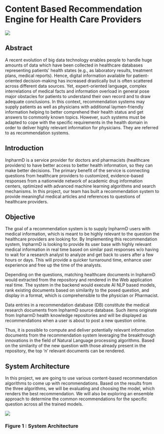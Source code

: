 #                                   Content Based Recommendation Engine for Health Care Providers 

[![](https://img.shields.io/badge/authors-%40Sam%20Raj-blue)](https://www.linkedin.com/in/samraj-anand-jeyachandran-pmp-7b273a6/)

## Abstract
A recent evolution of big data technology enables people to handle huge amounts of data which have been collected in healthcare databases representing patients' health states (e.g., as laboratory results, treatment plans, medical reports). Hence, digital information available for patient-oriented decision-making has increased drastically but is often scattered across different data sources. Yet, expert-oriented language, complex interrelations of medical facts and information overload in general pose major obstacles for patients to understand their own record and to draw adequate conclusions. 
In this context, recommendation systems may supply patients as well as physicians with additional laymen-friendly information helping to better comprehend their health status and get answers to commonly known topics. However, such systems must be adapted to cope with the specific requirements in the health domain in order to deliver highly relevant information for physicians. They are referred to as recommendation systems. 


## Introduction
InpharmD is a service provider for doctors and pharmacists (healthcare providers) to have better access to better health information, so they can make better decisions. The primary benefit of the service is connecting questions from healthcare providers to customized, evidence-based responses from a nationwide network of academic drug information centers, optimized with advanced machine learning algorithms and search mechanisms. In this project, our team has built a recommendation system to provide meaningful medical articles and references to questions of healthcare providers.


## Objective
The goal of a recommendation system is to supply InpharmD users with medical information, which is meant to be highly relevant to the question the healthcare providers are looking for. By Implementing this recommendation system, InpharmD is looking to provide its user base with highly relevant medical information in real time based on similar past responses w/o having to wait for a research analyst to analyze and get back to users after a few hours or days. This will provide a quicker turnaround time, enhance user experience and free up the time of the analysts. 

Depending on the questions, matching healthcare documents in InpharmD would extracted from the repository and rendered in the Web application real time. The system in the backend would execute AI NLP based models, rank existing documents based on similarity to the posed question, and display in a format, which is comprehensible to the physician or Pharmacist.

Data entries in a recommendation database (DB) constitute the medical research documents from InpharmD source database. Such items originate from InpharmD health knowledge repositories and will be displayed as recommendations when a user is about to post a new question online. 

Thus, it is possible to compute and deliver potentially relevant information documents from the recommendation system leveraging the breakthrough innovations in the field of Natural Language processing algorithms. Based on the similarity of the new question with those already present in the repository, the top ‘n’ relevant documents can be rendered.


## System Architecture
In this project, we are going to use various content-based recommendation algorithms to come up with recommendations. Based on the results from the three algorithms, we will be evaluating and choosing the model, which renders the best recommendation. We will also be exploring an ensemble approach to determine the common recommendations for the specific question across all the trained models.

<img src="https://github.com/samraj1980/ISYE-6748/blob/main/Images/Screenshot_1.png">

### Figure 1 : System Architecture 



